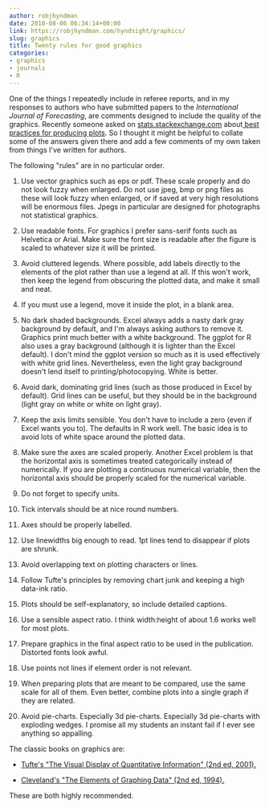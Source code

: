 ```yaml
---
author: robjhyndman
date: 2010-08-06 06:34:14+00:00
link: https://robjhyndman.com/hyndsight/graphics/
slug: graphics
title: Twenty rules for good graphics
categories:
- graphics
- journals
- R
---
```


One of the things I repeatedly include in referee reports, and in my responses to authors who have submitted papers to the _International Journal of Forecasting_, are comments designed to include the quality of the graphics. Recently someone asked on [stats.stackexchange.com](http://stats.stackexchange.com) about[ best practices for producing plots](http://stats.stackexchange.com/questions/396/). So I thought it might be helpful to collate some of the answers given there and add a few comments of my own taken from things I've written for authors.

The following "rules" are in no particular order.




    
  1. Use vector graphics such as eps or pdf. These scale properly and do not look fuzzy when enlarged. Do not use jpeg, bmp or png files as these will look fuzzy when enlarged, or if saved at very high resolutions will be enormous files. Jpegs in particular are designed for photographs not statistical graphics.

    
  2. Use readable fonts. For graphics I prefer sans-serif fonts such as Helvetica or Arial. Make sure the font size is readable after the figure is scaled to whatever size it will be printed.

    
  3. Avoid cluttered legends. Where possible, add labels directly to the elements of the plot rather than use a legend at all. If this won't work, then keep the legend from obscuring the plotted data, and make it small and neat.

    
  4. If you must use a legend, move it inside the plot, in a blank area.

    
  5. No dark shaded backgrounds. Excel always adds a nasty dark gray background by default, and I'm always asking authors to remove it. Graphics print much better with a white background. The ggplot for R also uses a gray background (although it is lighter than the Excel default). I don't mind the ggplot version so much as it is used effectively with white grid lines. Nevertheless, even the light gray background doesn't lend itself to printing/photocopying. White is better.

    
  6. Avoid dark, dominating grid lines (such as those produced in Excel by default). Grid lines can be useful, but they should be in the background (light gray on white or white on light gray).

    
  7. Keep the axis limits sensible. You don't have to include a zero (even if Excel wants you to). The defaults in R work well. The basic idea is to avoid lots of white space around the plotted data.

    
  8. Make sure the axes are scaled properly. Another Excel problem is that the horizontal axis is sometimes treated categorically instead of numerically. If you are plotting a continuous numerical variable, then the horizontal axis should be properly scaled for the numerical variable.

    
  9. Do not forget to specify units.

    
  10. Tick intervals should be at nice round numbers.

    
  11. Axes should be properly labelled.

    
  12. Use linewidths big enough to read. 1pt lines tend to disappear if plots are shrunk.

    
  13. Avoid overlapping text on plotting characters or lines.

    
  14. Follow Tufte's principles by removing chart junk and keeping a high data-ink ratio.

    
  15. Plots should be self-explanatory, so include detailed captions.

    
  16. Use a sensible aspect ratio. I think width:height of about 1.6 works well for most plots.

    
  17. Prepare graphics in the final aspect ratio to be used in the publication. Distorted fonts look awful.

    
  18. Use points not lines if element order is not relevant.

    
  19. When preparing plots that are meant to be compared, use the same scale for all of them. Even better, combine plots into a single graph if they are related.


  20. Avoid pie-charts. Especially 3d pie-charts. Especially 3d pie-charts with exploding wedges. I promise all my students an instant fail if I ever see anything so appalling.


The classic books on graphics are:



  * [Tufte's "The Visual Display of Quantitative Information" (2nd ed, 2001).](http://amzn.com/0961392142/?tag=otexts-20)


  * [Cleveland's "The Elements of Graphing Data" (2nd ed, 1994).](http://amzn.com/0963488414/?tag=otexts-20)



These are both highly recommended.
